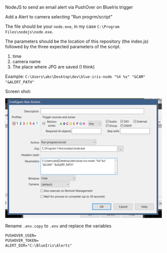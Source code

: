 NodeJS to send an email alert via PushOver on BlueIris trigger

Add a Alert to camera selecting "Run progrm/script"

The file should be your `node.exe`, in my case `C:\Program Files\nodejs\node.exe`.

The parameters should be the location of this repository (the index.js) followed by the three expected parameters of the script.

1. time
2. camera name
3. The place where JPG are saved (I think)

Example: `C:\Users\abc\Desktop\dev\blue-iris-node "%X %x" "&CAM" "&ALERT_PATH"`

Screen shot:

![Alert Settings](./Capture1.PNG)

Rename `.env.copy` to `.env` and replace the variables

```
PUSHOVER_USER=
PUSHOVER_TOKEN=
ALERT_DIR="C:\BlueIris\Alerts"
```
